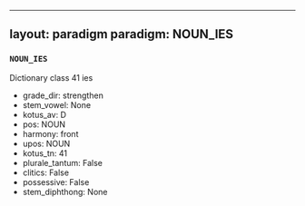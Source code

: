 
---
layout: paradigm
paradigm: NOUN_IES
---
### ` NOUN_IES `

Dictionary class 41 ies
* grade_dir: strengthen
* stem_vowel: None
* kotus_av: D
* pos: NOUN
* harmony: front
* upos: NOUN
* kotus_tn: 41
* plurale_tantum: False
* clitics: False
* possessive: False
* stem_diphthong: None
